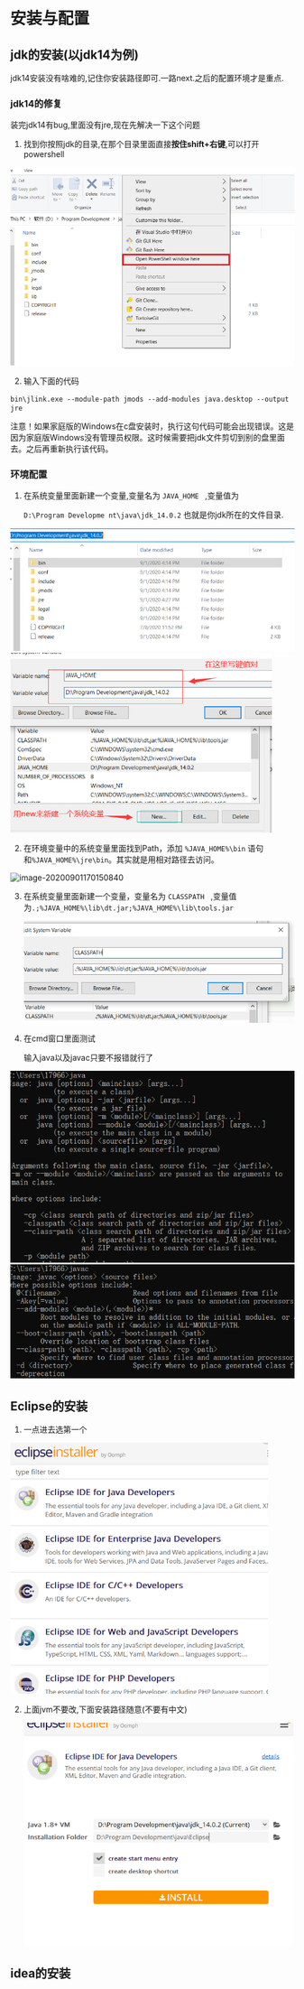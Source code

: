 #  安装与配置

## jdk的安装(以jdk14为例)

jdk14安装没有啥难的,记住你安装路径即可.一路next.之后的配置环境才是重点.

### jdk14的修复

装完jdk14有bug,里面没有jre,现在先解决一下这个问题

1. 找到你按照jdk的目录,在那个目录里面直接**按住shift+右键**,可以打开powershell

<img src="img/image-20200914153314540.png" alt="image-20200914153314540" style="zoom:67%;" />

2. 输入下面的代码

```shell
bin\jlink.exe --module-path jmods --add-modules java.desktop --output jre
```

注意！如果家庭版的Windows在c盘安装时，执行这句代码可能会出现错误。这是因为家庭版Windows没有管理员权限。这时候需要把jdk文件剪切到别的盘里面去。之后再重新执行该代码。



### 环境配置



1. 在系统变量里面新建一个变量,变量名为 `JAVA_HOME `  ,变量值为

   `D:\Program Developme nt\java\jdk_14.0.2` 也就是你jdk所在的文件目录.

<img src="img/image-20200901164547491.png" alt="image-20200901164547491" style="zoom:80%;" />

<img src="img/image-20200901170718905.png" alt="image-20200901170718905" style="zoom:67%;" />






2. 在环境变量中的系统变量里面找到Path，添加 `%JAVA_HOME%\bin`  语句和`%JAVA_HOME%\jre\bin`。其实就是用相对路径去访问。


![image-20200901170150840](image-20200901170150840.png)


3. 在系统变量里面新建一个变量，变量名为 `CLASSPATH `  ,变量值为`.;%JAVA_HOME%\lib\dt.jar;%JAVA_HOME%\lib\tools.jar`

   <img src="img/image-20200901170342580.png" alt="image-20200901170342580" style="zoom: 80%;" />



4. 在cmd窗口里面测试

   输入java以及javac只要不报错就行了

<img src="img/image-20200901164802059.png" alt="image-20200901164802059" style="zoom:80%;" />

<img src="img/image-20200901164820734.png" alt="image-20200901164820734" style="zoom: 80%;" />

## Eclipse的安装

1. 一点进去选第一个

<img src="img/image-20200901171548312.png" alt="image-20200901171548312" style="zoom: 67%;" />

2. 上面jvm不要改,下面安装路径随意(不要有中文)

   <img src="img/image-20200901171705168.png" alt="image-20200901171705168" style="zoom:67%;" />


## idea的安装